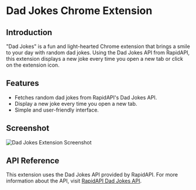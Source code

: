 
# Dad Jokes Chrome Extension

## Introduction
"Dad Jokes" is a fun and light-hearted Chrome extension that brings a smile to your day with random dad jokes. Using the Dad Jokes API from RapidAPI, this extension displays a new joke every time you open a new tab or click on the extension icon.

## Features
- Fetches random dad jokes from RapidAPI's Dad Jokes API.
- Display a new joke every time you open a new tab.
- Simple and user-friendly interface.

## Screenshot
![Dad Jokes Extension Screenshot](https://github.com/VishvShah98/Dad_Jokes/assets/70076769/7656163d-b2b8-405f-a88b-8abbad5e2266)

## API Reference
This extension uses the Dad Jokes API provided by RapidAPI. For more information about the API, visit [RapidAPI Dad Jokes API](<https://rapidapi.com/KegenGuyll/api/dad-jokes/)https://rapidapi.com/KegenGuyll/api/dad-jokes/I>).

